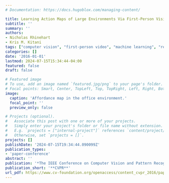 ```yaml
---
# Documentation: https://docs.hugoblox.com/managing-content/

title: Learning Action Maps of Large Environments Via First-Person Vision
subtitle: ''
summary: ''
authors:
- Nicholas Rhinehart
- Kris M. Kitani
tags: ["computer vision", "first-person video", "machine learning", "reward learning"]
categories: []
date: '2016-01-01'
lastmod: 2024-07-15T15:34:44-04:00
featured: false
draft: false

# Featured image
# To use, add an image named `featured.jpg/png` to your page's folder.
# Focal points: Smart, Center, TopLeft, Top, TopRight, Left, Right, BottomLeft, Bottom, BottomRight.
image:
  caption: 'Affordance map in the office environment.'
  focal_point: ''
  preview_only: false

# Projects (optional).
#   Associate this post with one or more of your projects.
#   Simply enter your project's folder or file name without extension.
#   E.g. `projects = ["internal-project"]` references `content/project/deep-learning/index.md`.
#   Otherwise, set `projects = []`.
projects: []
publishDate: '2024-07-15T19:34:44.090099Z'
publication_types:
- 'paper-conference'
abstract: ''
publication: '*The IEEE Conference on Computer Vision and Pattern Recognition*'
publication_short: '**CVPR**'
url_pdf: https://www.cv-foundation.org/openaccess/content_cvpr_2016/papers/Rhinehart_Learning_Action_Maps_CVPR_2016_paper.pdf
---
```

